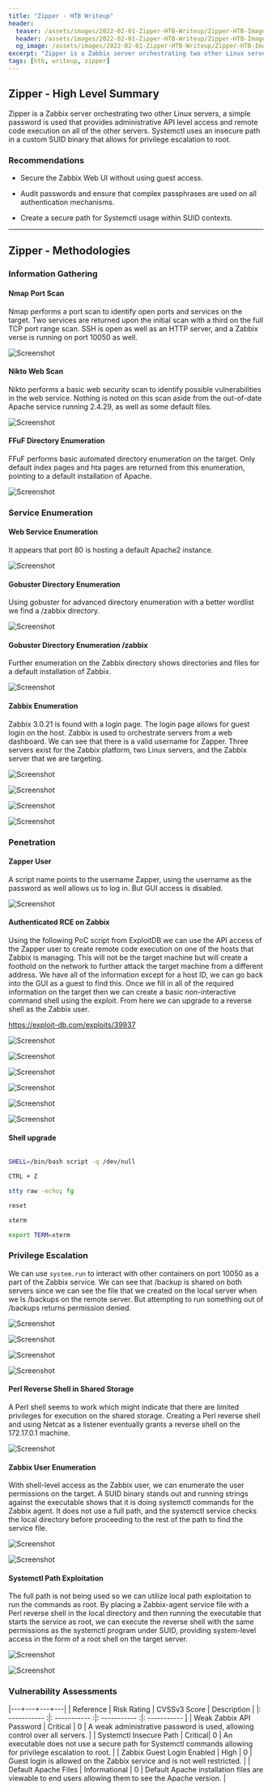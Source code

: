 ```yaml
---
title: "Zipper - HTB Writeup"
header: 
  teaser: /assets/images/2022-02-01-Zipper-HTB-Writeup/Zipper-HTB-Image.png
  header: /assets/images/2022-02-01-Zipper-HTB-Writeup/Zipper-HTB-Image.png
  og_image: /assets/images/2022-02-01-Zipper-HTB-Writeup/Zipper-HTB-Image.png
excerpt: "Zipper is a Zabbix server orchestrating two other Linux servers, a simple password is used that provides administrative API level access and remote code execution on all of the other servers. Systemctl uses an insecure path in a custom SUID binary that allows for privilege escalation to root."
tags: [htb, writeup, zipper]
---
```

## Zipper - High Level Summary

Zipper is a Zabbix server orchestrating two other Linux servers, a simple password is used that provides administrative API level access and remote code execution on all of the other servers. Systemctl uses an insecure path in a custom SUID binary that allows for privilege escalation to root.

### Recommendations

- Secure the Zabbix Web UI without using guest access.

- Audit passwords and ensure that complex passphrases are used on all authentication mechanisms.

- Create a secure path for Systemctl usage within SUID contexts.

---

## Zipper - Methodologies

### Information Gathering

#### Nmap Port Scan

Nmap performs a port scan to identify open ports and services on the target. Two services are returned upon the initial scan with a third on the full TCP port range scan. SSH is open as well as an HTTP server, and a Zabbix verse is running on port 10050 as well.

![Screenshot](/assets/images/2022-02-01-Zipper-HTB-Writeup/Screenshot_20220204_004122.png)

#### Nikto Web Scan

Nikto performs a basic web security scan to identify possible vulnerabilities in the web service. Nothing is noted on this scan aside from the out-of-date Apache service running 2.4.29, as well as some default files.

![Screenshot](/assets/images/2022-02-01-Zipper-HTB-Writeup/Screenshot_20220204_004147.png)

#### FFuF Directory Enumeration

FFuF performs basic automated directory enumeration on the target. Only default index pages and hta pages are returned from this enumeration, pointing to a default installation of Apache.

![Screenshot](/assets/images/2022-02-01-Zipper-HTB-Writeup/Screenshot_20220204_004209.png)

### Service Enumeration

#### Web Service Enumeration

It appears that port 80 is hosting a default Apache2 instance.

![Screenshot](/assets/images/2022-02-01-Zipper-HTB-Writeup/Screenshot_20220204_005646.png)

#### Gobuster Directory Enumeration

Using gobuster for advanced directory enumeration with a better wordlist we find a /zabbix directory.

![Screenshot](/assets/images/2022-02-01-Zipper-HTB-Writeup/Screenshot_20220204_021305.png)

#### Gobuster Directory Enumeration /zabbix

Further enumeration on the Zabbix directory shows directories and files for a default installation of Zabbix.

![Screenshot](/assets/images/2022-02-01-Zipper-HTB-Writeup/Screenshot_20220204_024046.png)

#### Zabbix Enumeration

Zabbix 3.0.21 is found with a login page. The login page allows for guest login on the host. Zabbix is used to orchestrate servers from a web dashboard. We can see that there is a valid username for Zapper. Three servers exist for the Zabbix platform, two Linux servers, and the Zabbix server that we are targeting.

![Screenshot](/assets/images/2022-02-01-Zipper-HTB-Writeup/Screenshot_20220204_010028.png)

![Screenshot](/assets/images/2022-02-01-Zipper-HTB-Writeup/Screenshot_20220204_010045.png)

![Screenshot](/assets/images/2022-02-01-Zipper-HTB-Writeup/Screenshot_20220204_010115.png)

![Screenshot](/assets/images/2022-02-01-Zipper-HTB-Writeup/Screenshot_20220204_010229.png)

### Penetration

#### Zapper User

A script name points to the username Zapper, using the username as the password as well allows us to log in. But GUI access is disabled.

![Screenshot](/assets/images/2022-02-01-Zipper-HTB-Writeup/Screenshot_20220204_012530.png)

#### Authenticated RCE on Zabbix

Using the following PoC script from ExploitDB we can use the API access of the Zapper user to create remote code execution on one of the hosts that Zabbix is managing. This will not be the target machine but will create a foothold on the network to further attack the target machine from a different address. We have all of the information except for a host ID, we can go back into the GUI as a guest to find this. Once we fill in all of the required information on the target then we can create a basic non-interactive command shell using the exploit. From here we can upgrade to a reverse shell as the Zabbix user.

<https://exploit-db.com/exploits/39937>

![Screenshot](/assets/images/2022-02-01-Zipper-HTB-Writeup/Screenshot_20220204_012834.png)

![Screenshot](/assets/images/2022-02-01-Zipper-HTB-Writeup/Screenshot_20220204_012848.png)

![Screenshot](/assets/images/2022-02-01-Zipper-HTB-Writeup/Screenshot_20220204_012933.png)

![Screenshot](/assets/images/2022-02-01-Zipper-HTB-Writeup/Screenshot_20220204_012955.png)

![Screenshot](/assets/images/2022-02-01-Zipper-HTB-Writeup/Screenshot_20220204_013204.png)

![Screenshot](/assets/images/2022-02-01-Zipper-HTB-Writeup/Screenshot_20220204_013222.png)

#### Shell upgrade

```bash

SHELL=/bin/bash script -q /dev/null

CTRL + Z

stty raw -echo; fg

reset

xterm

export TERM=xterm

```

### Privilege Escalation

We can use `system.run` to interact with other containers on port 10050 as a part of the Zabbix service. We can see that /backup is shared on both servers since we can see the file that we created on the local server when we ls /backups on the remote server. But attempting to run something out of /backups returns permission denied.

![Screenshot](/assets/images/2022-02-01-Zipper-HTB-Writeup/Screenshot_20220204_013534.png)

![Screenshot](/assets/images/2022-02-01-Zipper-HTB-Writeup/Screenshot_20220204_014024.png)

![Screenshot](/assets/images/2022-02-01-Zipper-HTB-Writeup/Screenshot_20220204_014251.png)

![Screenshot](/assets/images/2022-02-01-Zipper-HTB-Writeup/Screenshot_20220204_014715.png)

#### Perl Reverse Shell in Shared Storage

A Perl shell seems to work which might indicate that there are limited privileges for execution on the shared storage. Creating a Perl reverse shell and using Netcat as a listener eventually grants a reverse shell on the 172.17.0.1 machine.

![Screenshot](/assets/images/2022-02-01-Zipper-HTB-Writeup/Screenshot_20220204_020036.png)

#### Zabbix User Enumeration

With shell-level access as the Zabbix user, we can enumerate the user permissions on the target. A SUID binary stands out and running strings against the executable shows that it is doing systemctl commands for the Zabbix agent. It does not use a full path, and the systemctl service checks the local directory before proceeding to the rest of the path to find the service file.

![Screenshot](/assets/images/2022-02-01-Zipper-HTB-Writeup/Screenshot_20220204_020225.png)

![Screenshot](/assets/images/2022-02-01-Zipper-HTB-Writeup/Screenshot_20220204_020433.png)

#### Systemctl Path Exploitation

The full path is not being used so we can utilize local path exploitation to run the commands as root. By placing a Zabbix-agent service file with a Perl reverse shell in the local directory and then running the executable that starts the service as root, we can execute the reverse shell with the same permissions as the systemctl program under SUID, providing system-level access in the form of a root shell on the target server.

![Screenshot](/assets/images/2022-02-01-Zipper-HTB-Writeup/Screenshot_20220204_020628.png)

![Screenshot](/assets/images/2022-02-01-Zipper-HTB-Writeup/Screenshot_20220204_021158.png)

### Vulnerability Assessments

|---+---+---+---|
| Reference | Risk Rating | CVSSv3 Score | Description |
|: ----------- :|: ----------- :|: ----------- :|: ----------- |
| Weak Zabbix API Password | Critical | 0 | A weak administrative password is used, allowing control over all servers. |
| Systemctl Insecure Path | Critical| 0 | An executable does not use a secure path for Systemctl commands allowing for privilege escalation to root. |
| Zabbix Guest Login Enabled | High | 0 | Guest login is allowed on the Zabbix service and is not well restricted. |
| Default Apache Files | Informational | 0 | Default Apache installation files are viewable to end users allowing them to see the Apache version. |
